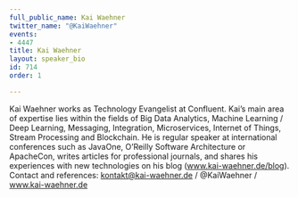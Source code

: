 ```yaml
---
full_public_name: Kai Waehner
twitter_name: "@KaiWaehner"
events:
- 4447
title: Kai Waehner
layout: speaker_bio
id: 714
order: 1

---
```

Kai Waehner works as Technology Evangelist at Confluent. Kai’s main area of expertise lies within the fields of Big Data Analytics, Machine Learning / Deep Learning, Messaging, Integration, Microservices, Internet of Things, Stream Processing and Blockchain. He is regular speaker at international conferences such as JavaOne, O’Reilly Software Architecture or ApacheCon, writes articles for professional journals, and shares his experiences with new technologies on his blog (www.kai-waehner.de/blog). Contact and references: kontakt@kai-waehner.de / @KaiWaehner / www.kai-waehner.de